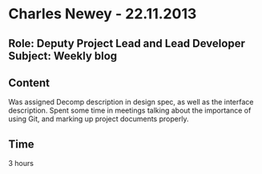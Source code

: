 Charles Newey - 22.11.2013
===============
Role: Deputy Project Lead and Lead Developer
Subject: Weekly blog
---------------

Content
-------
Was assigned Decomp description in design spec, as well as the interface description.
Spent some time in meetings talking about the importance of using Git, and marking up
project documents properly.

Time
----
3 hours
